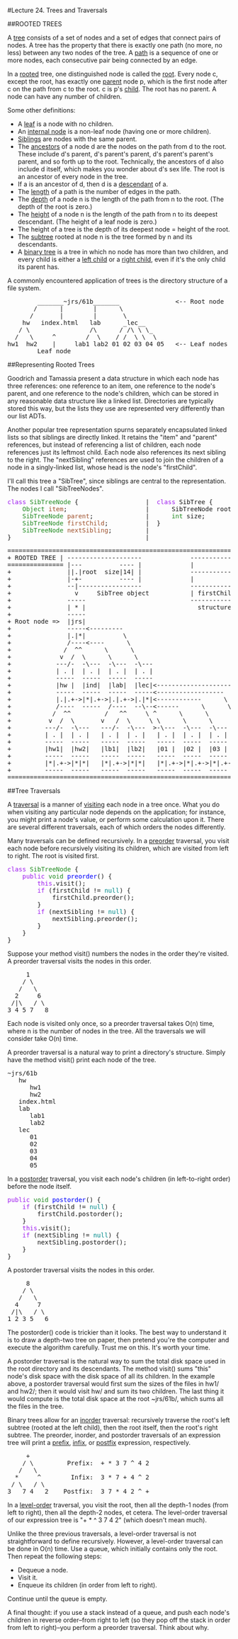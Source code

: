 #Lecture 24. Trees and Traversals


##ROOTED TREES
<div class="outline-text-3" id="text-1-1">

<p>A <span style="text-decoration:underline;">tree</span> consists of a set of nodes and a set of edges that connect pairs of
nodes.  A tree has the property that there is exactly one path (no more, no
less) between any two nodes of the tree.  A <span style="text-decoration:underline;">path</span> is a sequence of one or more
nodes, each consecutive pair being connected by an edge.
</p>
<p>
In a <span style="text-decoration:underline;">rooted</span> tree, one distinguished node is called the <span style="text-decoration:underline;">root</span>.  Every node c,
except the root, has exactly one <span style="text-decoration:underline;">parent</span> node p, which is the first node after
c on the path from c to the root.  c is p's <span style="text-decoration:underline;">child</span>.  The root has no parent.
A node can have any number of children.
</p>
<p>
Some other definitions:
</p>
<ul>
<li>A <span style="text-decoration:underline;">leaf</span> is a node with no children.
</li>
<li>An <span style="text-decoration:underline;">internal node</span> is a non-leaf node (having one or more children).
</li>
<li><span style="text-decoration:underline;">Siblings</span> are nodes with the same parent.
</li>
<li>The <span style="text-decoration:underline;">ancestors</span> of a node d are the nodes on the path from d to the root.
    These include d's parent, d's parent's parent, d's parent's parent's
    parent, and so forth up to the root.  Technically, the ancestors of d also
    include d itself, which makes you wonder about d's sex life.  The root is
    an ancestor of every node in the tree.
</li>
<li>If a is an ancestor of d, then d is a <span style="text-decoration:underline;">descendant</span> of a.
</li>
<li>The <span style="text-decoration:underline;">length</span> of a path is the number of edges in the path.
</li>
<li>The <span style="text-decoration:underline;">depth</span> of a node n is the length of the path from n to the root.  (The
    depth of the root is zero.)
</li>
<li>The <span style="text-decoration:underline;">height</span> of a node n is the length of the path from n to its deepest
    descendant.  (The height of a leaf node is zero.)
</li>
<li>The height of a tree is the depth of its deepest node = height of the root.
</li>
<li>The <span style="text-decoration:underline;">subtree</span> rooted at node n is the tree formed by n and its descendants.
</li>
<li>A <span style="text-decoration:underline;">binary tree</span> is a tree in which no node has more than two children, and
    every child is either a <span style="text-decoration:underline;">left child</span> or a <span style="text-decoration:underline;">right child</span>, even if it's the
    only child its parent has.
</li>
</ul>


<p>
A commonly encountered application of trees is the directory structure of a
file system.
</p>



<pre class="src src-text">        _______~jrs/61b_______               &lt;-- Root node
       /      |        |      \
      /       |        |       \
    hw   index.html   lab      _lec__
   / \                /\      / /\ \ \_
  /   \     ^        /  \    / /  \ \  \
hw1  hw2    |     lab1 lab2 01 02 03 04 05   &lt;-- Leaf nodes
        Leaf node
</pre>

</div>

</div>

##Representing Rooted Trees
<div class="outline-text-3" id="text-1-2">

<p>Goodrich and Tamassia present a data structure in which each node has three
references:  one reference to an item, one reference to the node's parent, and
one reference to the node's children, which can be stored in any reasonable
data structure like a linked list.  Directories are typically stored this way,
but the lists they use are represented very differently than our list ADTs.
</p>
<p>
Another popular tree representation spurns separately encapsulated linked lists
so that siblings are directly linked.  It retains the "item" and "parent"
references, but instead of referencing a list of children, each node references
just its leftmost child.  Each node also references its next sibling to the
right.  The "nextSibling" references are used to join the children of a node in
a singly-linked list, whose head is the node's "firstChild".
</p>
<p>
I'll call this tree a "SibTree", since siblings are central to the
representation.  The nodes I call "SibTreeNodes".
</p>



<pre class="src src-java"><span style="color: #a020f0;">class</span> <span style="color: #228b22;">SibTreeNode</span> {                  |  <span style="color: #a020f0;">class</span> SibTree {    
    <span style="color: #228b22;">Object</span> <span style="color: #a0522d;">item</span>;                     |      SibTreeNode root;
    <span style="color: #228b22;">SibTreeNode</span> <span style="color: #a0522d;">parent</span>;              |      <span style="color: #228b22;">int</span> size;        
    <span style="color: #228b22;">SibTreeNode</span> <span style="color: #a0522d;">firstChild</span>;          |  }                  
    <span style="color: #228b22;">SibTreeNode</span> <span style="color: #a0522d;">nextSibling</span>;         |
}                                    |
</pre>



<pre class="src src-text">===============================================================================
+ ROOTED TREE | --------------------             ---------------------------- +
=============== |---          ---- |             |          parent          | +
+               ||.|root  size|14| |             ---------------------------- +
+               |-+-          ---- |             |           item           | +
+               --|-----------------             ---------------------------- +
+                 v     SibTree object           | firstChild | nextSibling | +
+               -----                            ---------------------------- +
+               | * |                              structure of SibTreeNodes  +
+               -----                                                         +
+ Root node =&gt;  |jrs|                                                         +
+               -----&lt;---------                                               +
+               |.|*|          \                                              +
+               /----&lt;----      \                                             +
+              /  ^^      \      \                                            +
+             v  /  \      \      \                                           +
+            ---/-  -\---  -\---  -\---                                       +
+            | . |  | . |  | . |  | . |                                       +
+            -----  -----  -----  -----                                       +
+            |hw |  |ind|  |lab|  |lec|&lt;------------------------              +
+            -----  -----  -----  -----&lt;------------------      \             +
+            |.|.+-&gt;|*|.+-&gt;|.|.+-&gt;|.|*|&lt;------------      \      \            +
+            /----  -----  /----  --\--&lt;------      \      \      \           +
+           /  ^^         /   ^^     \ ^      \      \      \      \          +
+          v  /  \       v   /  \     \ \      \      \      \      \         +
+         ---/-  -\---   ---/-  -\---  &gt;-\---  -\---  -\---  -\---  -\---     +
+         | . |  | . |   | . |  | . |   | . |  | . |  | . |  | . |  | . |     +
+         -----  -----   -----  -----   -----  -----  -----  -----  -----     +
+         |hw1|  |hw2|   |lb1|  |lb2|   |01 |  |02 |  |03 |  |04 |  |05 |     +
+         -----  -----   -----  -----   -----  -----  -----  -----  -----     +
+         |*|.+-&gt;|*|*|   |*|.+-&gt;|*|*|   |*|.+-&gt;|*|.+-&gt;|*|.+-&gt;|*|.+-&gt;|*|*|     +
+         -----  -----   -----  -----   -----  -----  -----  -----  -----     +
===============================================================================
</pre>


</div>

</div>

##Tree Traversals
<div class="outline-text-3" id="text-1-3">

<p>A <span style="text-decoration:underline;">traversal</span> is a manner of <span style="text-decoration:underline;">visiting</span> each node in a tree once.  What you do
when visiting any particular node depends on the application; for instance,
you might print a node's value, or perform some calculation upon it.  There
are several different traversals, each of which orders the nodes differently.
</p>
<p>
Many traversals can be defined recursively.  In a <span style="text-decoration:underline;">preorder</span> traversal, you
visit each node before recursively visiting its children, which are visited
from left to right.  The root is visited first.
</p>



<pre class="src src-java"><span style="color: #a020f0;">class</span> <span style="color: #228b22;">SibTreeNode</span> {
    <span style="color: #a020f0;">public</span> <span style="color: #228b22;">void</span> <span style="color: #0000ff;">preorder</span>() {
        <span style="color: #a020f0;">this</span>.visit();
        <span style="color: #a020f0;">if</span> (firstChild != <span style="color: #008b8b;">null</span>) {
            firstChild.preorder();
        }
        <span style="color: #a020f0;">if</span> (nextSibling != <span style="color: #008b8b;">null</span>) {
            nextSibling.preorder();
        }
    }
}
</pre>


<p>
Suppose your method visit() numbers the nodes in the order they're visited.
A preorder traversal visits the nodes in this order.
</p>



<pre class="src src-java">     1
    / \
   /   \
  2     6
 /|\   / \
3 4 5 7   8
</pre>


<p>
Each node is visited only once, so a preorder traversal takes O(n) time, where
n is the number of nodes in the tree.  All the traversals we will consider take
O(n) time.
</p>
<p>
A preorder traversal is a natural way to print a directory's structure.
Simply have the method visit() print each node of the tree.
</p>



<pre class="src src-texta">~jrs/61b
   hw
      hw1
      hw2
   index.html
   lab
      lab1
      lab2
   lec
      01
      02
      03
      04
      05
</pre>


<p>
In a <span style="text-decoration:underline;">postorder</span> traversal, you visit each node's children (in left-to-right
order) before the node itself.
</p>



<pre class="src src-java"><span style="color: #a020f0;">public</span> <span style="color: #228b22;">void</span> <span style="color: #0000ff;">postorder</span>() {
    <span style="color: #a020f0;">if</span> (firstChild != <span style="color: #008b8b;">null</span>) {
        firstChild.postorder();
    }
    <span style="color: #a020f0;">this</span>.visit();
    <span style="color: #a020f0;">if</span> (nextSibling != <span style="color: #008b8b;">null</span>) {
        nextSibling.postorder();
    }
}
</pre>


<p>
A postorder traversal visits the nodes in this order.
</p>



<pre class="src src-java">     8
    / \
   /   \
  4     7
 /|\   / \
1 2 3 5   6
</pre>


<p>
The postorder() code is trickier than it looks.  The best way to understand it
is to draw a depth-two tree on paper, then pretend you're the computer and
execute the algorithm carefully.  Trust me on this.  It's worth your time.
</p>
<p>
A postorder traversal is the natural way to sum the total disk space used in
the root directory and its descendants.  The method visit() sums "this" node's
disk space with the disk space of all its children.  In the example above, a
postorder traversal would first sum the sizes of the files in hw1/ and hw2/;
then it would visit hw/ and sum its two children.  The last thing it would
compute is the total disk space at the root ~jrs/61b/, which sums all the
files in the tree.
</p>
<p>
Binary trees allow for an <span style="text-decoration:underline;">inorder</span> traversal:  recursively traverse the root's
left subtree (rooted at the left child), then the root itself, then the root's
right subtree.  The preorder, inorder, and postorder traversals of an
expression tree will print a <span style="text-decoration:underline;">prefix</span>, <span style="text-decoration:underline;">infix</span>, or <span style="text-decoration:underline;">postfix</span> expression,
respectively.
</p>



<pre class="src src-text">     +
    / \         Prefix:  + * 3 7 ^ 4 2
   /   \
  *     ^        Infix:  3 * 7 + 4 ^ 2
 / \   / \
3   7 4   2    Postfix:  3 7 * 4 2 ^ +
</pre>


<p>
In a <span style="text-decoration:underline;">level-order</span> traversal, you visit the root, then all the depth-1 nodes
(from left to right), then all the depth-2 nodes, et cetera.  The level-order
traversal of our expression tree is "+ * ^ 3 7 4 2" (which doesn't mean much).
</p>
<p>
Unlike the three previous traversals, a level-order traversal is not
straightforward to define recursively.  However, a level-order traversal can be
done in O(n) time.  Use a queue, which initially contains only the root.  Then
repeat the following steps:
</p><ul>
<li>Dequeue a node.
</li>
<li>Visit it.
</li>
<li>Enqueue its children (in order from left to right).
</li>
</ul>

<p>Continue until the queue is empty.
</p>
<p>
A final thought:  if you use a stack instead of a queue, and push each node's
children in reverse order&ndash;from right to left (so they pop off the stack in
order from left to right)&ndash;you perform a preorder traversal.  Think about why.
</p></div>
</div>
</div>
</div>